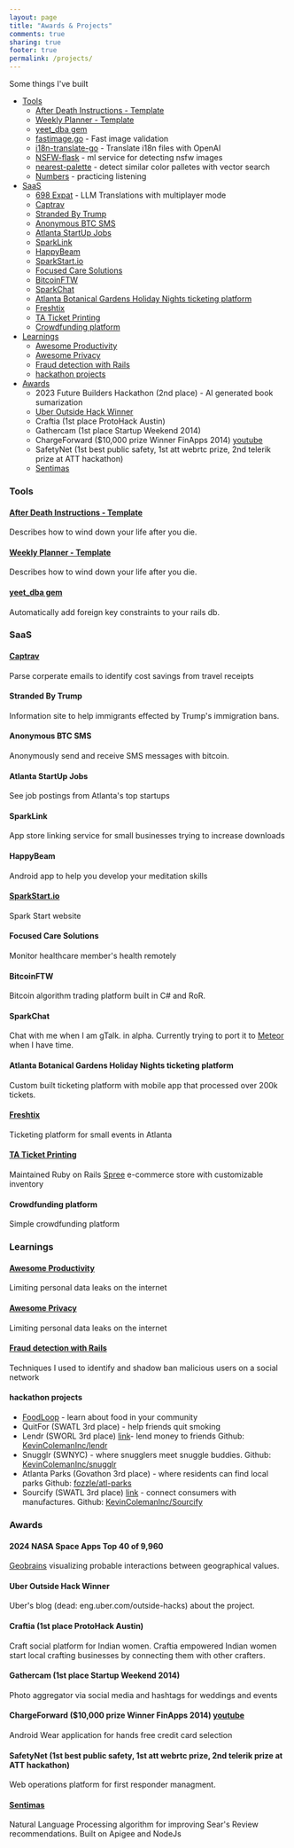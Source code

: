 ```yaml
---
layout: page
title: "Awards & Projects"
comments: true
sharing: true
footer: true
permalink: /projects/
---
```


Some things I've built

- [Tools](#tools)
  - [After Death Instructions - Template](https://docs.google.com/document/d/1OrhYPW4b8iNkg-TMNJNc8DtmHnjAISzW5mThY9s2zMg/edit)
  - [Weekly Planner - Template](https://docs.google.com/document/d/15ICuJOQh4TJAgQfCyq7mq4xQJOH-p6Omq3kPvV3hDiw/edit)
  - [yeet_dba gem](https://github.com/kevincolemaninc/yeet_dba)
  - [fastimage.go](https://github.com/KevinColemanInc/fastimage.go) - Fast image validation
  - [i18n-translate-go](https://github.com/KevinColemanInc/i18n-translate-go) - Translate i18n files with OpenAI
  - [NSFW-flask](https://github.com/KevinColemanInc/NSFW-FLASK) - ml service for detecting nsfw images
  - [nearest-palette](https://github.com/KevinColemanInc/nearest-palette) - detect similar color palletes with vector search
  - [Numbers](https://www.kcoleman.me/numbers/) - practicing listening
- [SaaS](#saas)
  - [698 Expat](https://app.698expat.com) - LLM Translations with multiplayer mode
  - [Captrav](https://www.captrav.com)
  - [Stranded By Trump](#stranded-by-trump)
  - [Anonymous BTC SMS](#anonymous-btc-sms)
  - [Atlanta StartUp Jobs](#atlanta-startup-jobs)
  - [SparkLink](#sparklink)
  - [HappyBeam](#happybeam)
  - [SparkStart.io](https://www.sparkstart.io)
  - [Focused Care Solutions](#focused-care-solutions)
  - [BitcoinFTW](#bitcoinftw)
  - [SparkChat](#sparkchat)
  - [Atlanta Botanical Gardens Holiday Nights ticketing platform](#atlanta-botanical-gardens-holiday-nights-ticketing-platform)
  - [Freshtix](https://freshtix.com)
  - [TA Ticket Printing](https://taticketprinting.com)
  - [Crowdfunding platform](#crowdfunding-platform)
- [Learnings](#learnings)
  - [Awesome Productivity](https://github.com/KevinColemanInc/awesome-productivity)
  - [Awesome Privacy](https://github.com/KevinColemanInc/awesome-privacy)
  - [Fraud detection with Rails](/2019/02/07/fraud-detection.html)
  - [hackathon projects](#hackathon-projects)
- [Awards](#awards)
  - 2023 Future Builders Hackathon (2nd place) - AI generated book sumarization
  - [Uber Outside Hack Winner](#uber-outside-hack-winner)
  - Craftia (1st place ProtoHack Austin)
  - Gathercam (1st place Startup Weekend 2014)
  - ChargeForward ($10,000 prize Winner FinApps 2014) [youtube](https://www.youtube.com/watch?v=1y-D-5O2dcY)
  - SafetyNet (1st best public safety, 1st att webrtc prize, 2nd telerik prize at ATT hackathon)
  - [Sentimas](https://challengepost.com/software/sentimus-edegx)

### Tools

#### [After Death Instructions - Template](https://docs.google.com/document/d/1OrhYPW4b8iNkg-TMNJNc8DtmHnjAISzW5mThY9s2zMg/edit)

Describes how to wind down your life after you die.

#### [Weekly Planner - Template](https://docs.google.com/document/d/15ICuJOQh4TJAgQfCyq7mq4xQJOH-p6Omq3kPvV3hDiw/edit)

Describes how to wind down your life after you die.

#### [yeet_dba gem](https://github.com/kevincolemaninc/yeet_dba)

Automatically add foreign key constraints to your rails db.

### SaaS

#### [Captrav](https://www.captrav.com)

Parse corperate emails to identify cost savings from travel receipts

#### Stranded By Trump

Information site to help immigrants effected by Trump's immigration bans.

#### Anonymous BTC SMS

Anonymously send and receive SMS messages with bitcoin.

#### Atlanta StartUp Jobs

See job postings from Atlanta's top startups

#### SparkLink

App store linking service for small businesses trying to increase downloads

#### HappyBeam

Android app to help you develop your meditation skills

#### [SparkStart.io](https://www.sparkstart.io)

Spark Start website

#### Focused Care Solutions

Monitor healthcare member's health remotely

#### BitcoinFTW

Bitcoin algorithm trading platform built in C# and RoR.

#### SparkChat

Chat with me when I am gTalk. in alpha. Currently trying to port it to [Meteor](https://www.meteor.com/) when I have time.

#### Atlanta Botanical Gardens Holiday Nights ticketing platform

Custom built ticketing platform with mobile app that processed over 200k tickets.

#### [Freshtix](https://freshtix.com)

Ticketing platform for small events in Atlanta

#### [TA Ticket Printing](https://taticketprinting.com)

Maintained Ruby on Rails [Spree](https://spreecommerce.com/) e-commerce store with customizable inventory

#### Crowdfunding platform

Simple crowdfunding platform

### Learnings

#### [Awesome Productivity](https://github.com/KevinColemanInc/awesome-productivity)

Limiting personal data leaks on the internet

#### [Awesome Privacy](https://github.com/KevinColemanInc/awesome-privacy)

Limiting personal data leaks on the internet

#### [Fraud detection with Rails](/2019/02/07/fraud-detection.html)

Techniques I used to identify and shadow ban malicious users on a social network

#### hackathon projects

- [FoodLoop](/blog/2014/06/21/goodie-hack-number-2/) - learn about food in your community
- QuitFor (SWATL 3rd place) - help friends quit smoking
- Lendr (SWORL 3rd place) [link](https://lendrapp.herokuapp.com/)- lend money to friends Github: [KevinColemanInc/lendr](https://github.com/KevinColemanInc/lendr)
- Snugglr (SWNYC) - where snugglers meet snuggle buddies. Github: [KevinColemanInc/snugglr](https://github.com/KevinColemanInc/snugglr)
- Atlanta Parks (Govathon 3rd place) - where residents can find local parks Github: [fozzle/atl-parks](https://github.com/fozzle/atl-parks)
- Sourcify (SWATL 3rd place) [link](https://sourci.herokuapp.com/) - connect consumers with manufactures. Github: [KevinColemanInc/Sourcify](https://github.com/KevinColemanInc/Sourcify)

### Awards

#### 2024 NASA Space Apps Top 40 of 9,960

[Geobrains](https://www.spaceappschallenge.org/nasa-space-apps-2024/find-a-team/geobrains/) visualizing probable interactions between geographical values.

#### Uber Outside Hack Winner

Uber's blog (dead: eng.uber.com/outside-hacks) about the project.

#### Craftia (1st place ProtoHack Austin)

Craft social platform for Indian women. Craftia empowered Indian women start local crafting businesses by connecting them with other crafters.

#### Gathercam (1st place Startup Weekend 2014)

Photo aggregator via social media and hashtags for weddings and events

#### ChargeForward ($10,000 prize Winner FinApps 2014) [youtube](https://www.youtube.com/watch?v=1y-D-5O2dcY)

Android Wear application for hands free credit card selection

#### SafetyNet (1st best public safety, 1st att webrtc prize, 2nd telerik prize at ATT hackathon)

Web operations platform for first responder managment.

#### [Sentimas](https://challengepost.com/software/sentimus-edegx)

Natural Language Processing algorithm for improving Sear's Review recommendations.
Built on Apigee and NodeJs
